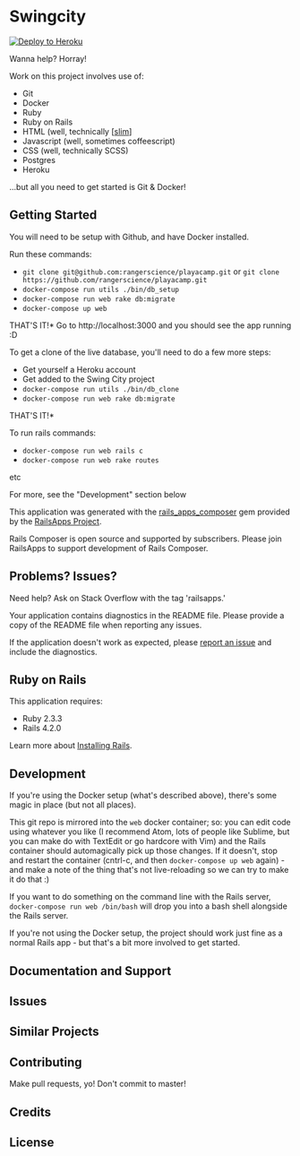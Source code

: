 Swingcity
================

[![Deploy to Heroku](https://www.herokucdn.com/deploy/button.png)](https://heroku.com/deploy)

Wanna help? Horray!

Work on this project involves use of:
- Git
- Docker
- Ruby
- Ruby on Rails
- HTML (well, technically [[slim](http://slim-lang.com/)]
- Javascript (well, sometimes coffeescript)
- CSS (well, technically SCSS)
- Postgres
- Heroku

...but all you need to get started is Git & Docker!


Getting Started
---------------

You will need to be setup with Github, and have Docker installed.

Run these commands:
- `git clone git@github.com:rangerscience/playacamp.git` or `git clone https://github.com/rangerscience/playacamp.git`
- `docker-compose run utils ./bin/db_setup`
- `docker-compose run web rake db:migrate`
- `docker-compose up web`

THAT'S IT!* Go to http://localhost:3000 and you should see the app running :D

To get a clone of the live database, you'll need to do a few more steps:

- Get yourself a Heroku account
- Get added to the Swing City project
- `docker-compose run utils ./bin/db_clone`
- `docker-compose run web rake db:migrate`

THAT'S IT!*

To run rails commands:

- `docker-compose run web rails c`
- `docker-compose run web rake routes`

etc

For more, see the "Development" section below

This application was generated with the [rails_apps_composer](https://github.com/RailsApps/rails_apps_composer) gem
provided by the [RailsApps Project](http://railsapps.github.io/).

Rails Composer is open source and supported by subscribers. Please join RailsApps to support development of Rails Composer.

Problems? Issues?
-----------

Need help? Ask on Stack Overflow with the tag 'railsapps.'

Your application contains diagnostics in the README file. Please provide a copy of the README file when reporting any issues.

If the application doesn't work as expected, please [report an issue](https://github.com/RailsApps/rails_apps_composer/issues)
and include the diagnostics.

Ruby on Rails
-------------

This application requires:

- Ruby 2.3.3
- Rails 4.2.0

Learn more about [Installing Rails](http://railsapps.github.io/installing-rails.html).

Development
-----------

If you're using the Docker setup (what's described above), there's some magic in place (but not all places).

This git repo is mirrored into the `web` docker container; so: you can edit code using whatever you like (I recommend Atom, lots of people like Sublime, but you can make do with TextEdit or go hardcore with Vim) and the Rails container should automagically pick up those changes. If it doesn't, stop and restart the container (cntrl-c, and then `docker-compose up web` again) - and make a note of the thing that's not live-reloading so we can try to make it do that :)

If you want to do something on the command line with the Rails server, `docker-compose run web /bin/bash` will drop you into a bash shell alongside the Rails server.

If you're not using the Docker setup, the project should work just fine as a normal Rails app - but that's a bit more involved to get started.

Documentation and Support
-------------------------

Issues
-------------

Similar Projects
----------------

Contributing
------------

Make pull requests, yo! Don't commit to master!

Credits
-------

License
-------
